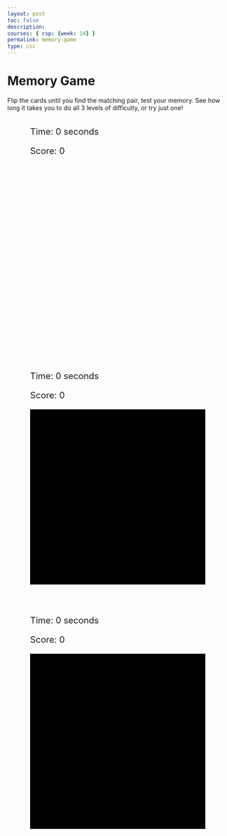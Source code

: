 ```yaml
---
layout: post
toc: false
description:
courses: { csp: {week: 14} }
permalink: memory-game
type: ccc
---
```


<html>
<head>
    <title>Binary Memory Game</title>
    <style>
        .container {
            display: flex;
            flex-wrap: wrap;
            justify-content: center;
            gap: 50px;
        }
       .game-board {
        width: 400px;
        height: 400px;
        display: grid;
        grid-template-columns: repeat(4, 1fr);
        grid-gap: 5px;
        border-collapse: collapse; /* Add this line to ensure borders collapse into a single line */
    }
        .game-board.hard {
            grid-template-columns: repeat(5, 1fr); /* More columns for higher difficulty */
            background-color: black; /* Different background for distinction */
        }
        .game-board.hardest {
            grid-template-columns: repeat(6, 1fr); /* Even more columns for the highest difficulty */
            background-color: black; /* Different background for distinction */
    }  
      .card {
        background-color: blue;
        color: black;
        display: flex;
        align-items: center;
        justify-content: center;
        font-size: 20px;
        cursor: pointer;
        border: 1px solid #39FF14; /* Set border color to neon green */
        position: relative;
    }   
    .card:hover::after {
    content: attr(data-type);
    position: absolute;
    bottom: 100%; /* Position the hint above the card */
    left: 50%;
    transform: translateX(-50%);
    background-color: #fff;
    padding: 5px;
    border-radius: 5px;
    font-size: 14px;
    color: black;
    white-space: nowrap; /* Prevents the text from wrapping */
    z-index: 100; /* Ensures the hint is above other elements */
    margin-bottom: 5px; /* Adds some space between the hint and the card */
}
        #timer, #score, #timer2, #score2, #timer3, #score3 {
            margin: 20px 0;
            font-size: 20px;
        }
    </style>
</head>
<body>
    <h1> Memory Game </h1>
    <p> Flip the cards until you find the matching pair, test your memory. See how long it takes you to do all 3 levels of difficulty, or try just one! </p>
    <div class="container">
        <div class="game-section">
            <div id="timer">Time: 0 seconds</div>
            <div id="score">Score: 0</div>
            <div id="gameBoard" class="game-board"></div>
        </div>
        <div class="game-section">
            <div id="timer2">Time: 0 seconds</div>
            <div id="score2">Score: 0</div>
            <div id="gameBoard2" class="game-board hard"></div>
        </div>
        <div class="game-section">
            <div id="timer3">Time: 0 seconds</div>
            <div id="score3">Score: 0</div>
            <div id="gameBoard3" class="game-board hardest"></div>
        </div>
    </div>
    <script>
        document.addEventListener('DOMContentLoaded', () => {
            function shuffle(array) {
                for (let i = array.length - 1; i > 0; i--) {
                    const j = Math.floor(Math.random() * (i + 1));
                    [array[i], array[j]] = [array[j], array[i]];
                }
            }
            function initGame(gameBoardId, timerId, scoreId, numPairs) {
                const gameBoard = document.getElementById(gameBoardId);
                const timerDisplay = document.getElementById(timerId);
                const scoreDisplay = document.getElementById(scoreId);
                const binaryNumbers = Array.from({ length: numPairs }, (_, i) => i.toString(2).padStart(3, '0'));
                const decimalNumbers = binaryNumbers.map(bin => parseInt(bin, 2).toString());
                let cards = [...binaryNumbers, ...decimalNumbers];
                let cardsRevealed = new Array(numPairs * 2).fill(false);
                let selectedCards = [];
                let timeElapsed = 0;
                let score = 0;
                let timer = setInterval(() => updateTimer(timerDisplay, timeElapsed++), 1000);

                shuffle(cards);
                createGameBoard(gameBoard, cards);

                function createGameBoard(board, cards) {
                    cards.forEach((number, index) => {
                        const card = document.createElement('div');
                        card.className = 'card';
                        card.setAttribute('data-number', number);
                        card.setAttribute('data-index', index);

                        const decimal = number.length === 3 ? parseInt(number, 2) : number;
                        card.setAttribute('data-type', number.length === 3 ? 'Binary Number' : 'Decimal');

                        card.addEventListener('click', () => revealCard(card, index, board, cardsRevealed, selectedCards, scoreDisplay, score));
                        board.appendChild(card);
                    });
                }
                function updateTimer(display, elapsed) {
                    display.textContent = 'Time: ' + elapsed + ' seconds';
                }

                function revealCard(card, index, board, cardsRevealed, selectedCards, scoreDisplay, score) {
                    if (cardsRevealed[index] || selectedCards.includes(index)) return;
                    card.style.backgroundColor = 'white';
                    let cardContent = board.children[index].getAttribute('data-number');
                    card.textContent = cardContent;
                    selectedCards.push(index);

                    if (selectedCards.length === 2) {
                        setTimeout(() => checkMatch(board, cardsRevealed, selectedCards, scoreDisplay, score), 500);
                    }
                }

                function checkMatch(board, cardsRevealed, selectedCards, scoreDisplay, score) {
                    const [index1, index2] = selectedCards;
                    const card1 = board.children[index1];
                    const card2 = board.children[index2];

                    const number1 = card1.getAttribute('data-decimal');
                    const number2 = card2.getAttribute('data-decimal');

                    const isMatch = number1 === number2;

                    if (isMatch) {
                        console.log("Match found!");
                        cardsRevealed[index1] = cardsRevealed[index2] = true;
                        score++;
                        scoreDisplay.textContent = 'Score: ' + score;
                    } else {
                        console.log("No match.");
                        setTimeout(() => {
                            hideCard(card1);
                            hideCard(card2);
                        }, 1000);
                    }

                    selectedCards.length = 0; // Clear the array
                }

                function hideCard(card) {
                    card.style.backgroundColor = 'blue';
                    card.textContent = '';
                }
            }

            // Initialize the first game
            initGame('gameBoard', 'timer', 'score', 8);

            // Initialize the second game with higher difficulty
            initGame('gameBoard2', 'timer2', 'score2', 10);

            // Initialize the third game with the highest difficulty
            initGame('gameBoard3', 'timer3', 'score3', 12);
        });
    </script>
</body>
</html>